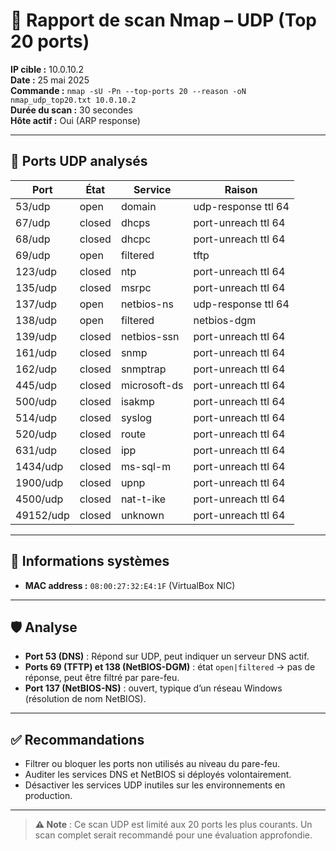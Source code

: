 # 🔎 Rapport de scan Nmap – UDP (Top 20 ports)

**IP cible :** 10.0.10.2  
**Date :** 25 mai 2025  
**Commande :** `nmap -sU -Pn --top-ports 20 --reason -oN nmap_udp_top20.txt 10.0.10.2`  
**Durée du scan :** 30 secondes  
**Hôte actif :** Oui (ARP response)  

---

## 🔐 Ports UDP analysés

| Port     | État           | Service        | Raison                  |
|----------|----------------|----------------|--------------------------|
| 53/udp   | open           | domain         | udp-response ttl 64      |
| 67/udp   | closed         | dhcps          | port-unreach ttl 64      |
| 68/udp   | closed         | dhcpc          | port-unreach ttl 64      |
| 69/udp   | open|filtered  | tftp           | no-response              |
| 123/udp  | closed         | ntp            | port-unreach ttl 64      |
| 135/udp  | closed         | msrpc          | port-unreach ttl 64      |
| 137/udp  | open           | netbios-ns     | udp-response ttl 64      |
| 138/udp  | open|filtered  | netbios-dgm    | no-response              |
| 139/udp  | closed         | netbios-ssn    | port-unreach ttl 64      |
| 161/udp  | closed         | snmp           | port-unreach ttl 64      |
| 162/udp  | closed         | snmptrap       | port-unreach ttl 64      |
| 445/udp  | closed         | microsoft-ds   | port-unreach ttl 64      |
| 500/udp  | closed         | isakmp         | port-unreach ttl 64      |
| 514/udp  | closed         | syslog         | port-unreach ttl 64      |
| 520/udp  | closed         | route          | port-unreach ttl 64      |
| 631/udp  | closed         | ipp            | port-unreach ttl 64      |
| 1434/udp | closed         | ms-sql-m       | port-unreach ttl 64      |
| 1900/udp | closed         | upnp           | port-unreach ttl 64      |
| 4500/udp | closed         | nat-t-ike      | port-unreach ttl 64      |
| 49152/udp| closed         | unknown        | port-unreach ttl 64      |

---

## 🧠 Informations systèmes

- **MAC address :** `08:00:27:32:E4:1F` (VirtualBox NIC)

---

## 🛡 Analyse

- **Port 53 (DNS)** : Répond sur UDP, peut indiquer un serveur DNS actif.
- **Ports 69 (TFTP) et 138 (NetBIOS-DGM)** : état `open|filtered` → pas de réponse, peut être filtré par pare-feu.
- **Port 137 (NetBIOS-NS)** : ouvert, typique d’un réseau Windows (résolution de nom NetBIOS).

---

## ✅ Recommandations

- Filtrer ou bloquer les ports non utilisés au niveau du pare-feu.
- Auditer les services DNS et NetBIOS si déployés volontairement.
- Désactiver les services UDP inutiles sur les environnements en production.

---

> **⚠️ Note** : Ce scan UDP est limité aux 20 ports les plus courants. Un scan complet serait recommandé pour une évaluation approfondie.
